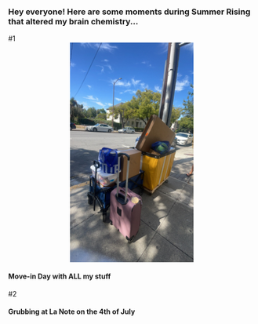 
### Hey everyone! Here are some moments during Summer Rising that altered my brain chemistry... 


#1
<img src="./F2327C3B-E5E1-4EE6-AC23-096230EAB9B3.jpeg" style="width:50%; margin:auto; display:block">
#### Move-in Day with ALL my stuff 

#2 

#### Grubbing at La Note on the 4th of July  
